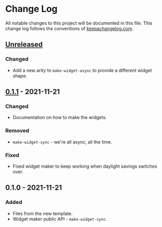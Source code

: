# Change Log
All notable changes to this project will be documented in this file. This change log follows the conventions of [keepachangelog.com](http://keepachangelog.com/).

## [Unreleased]
### Changed
- Add a new arity to `make-widget-async` to provide a different widget shape.

## [0.1.1] - 2021-11-21
### Changed
- Documentation on how to make the widgets.

### Removed
- `make-widget-sync` - we're all async, all the time.

### Fixed
- Fixed widget maker to keep working when daylight savings switches over.

## 0.1.0 - 2021-11-21
### Added
- Files from the new template.
- Widget maker public API - `make-widget-sync`.

[Unreleased]: https://github.com/your-name/clojure-web-app/compare/0.1.1...HEAD
[0.1.1]: https://github.com/your-name/clojure-web-app/compare/0.1.0...0.1.1
